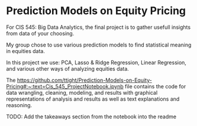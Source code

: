 # Prediction Models on Equity Pricing


For CIS 545: Big Data Analytics, the final project is to gather usefull insights from data of your choosing.

My group chose to use various prediction models to find statistical meaning in equities data.

In this project we use: PCA, Lasso & Ridge Regression, Linear Regression, and various other ways of analyzing equities data. 

The https://github.com/ttight/Prediction-Models-on-Equity-Pricing#:~:text=Cis_545_ProjectNotebook.ipynb file contains the code for data wrangling, cleaning, modeling, and results with graphical representations of analysis and results as well as text explanations and reasoning. 

TODO: Add the takeaways section from the notebook into the readme

